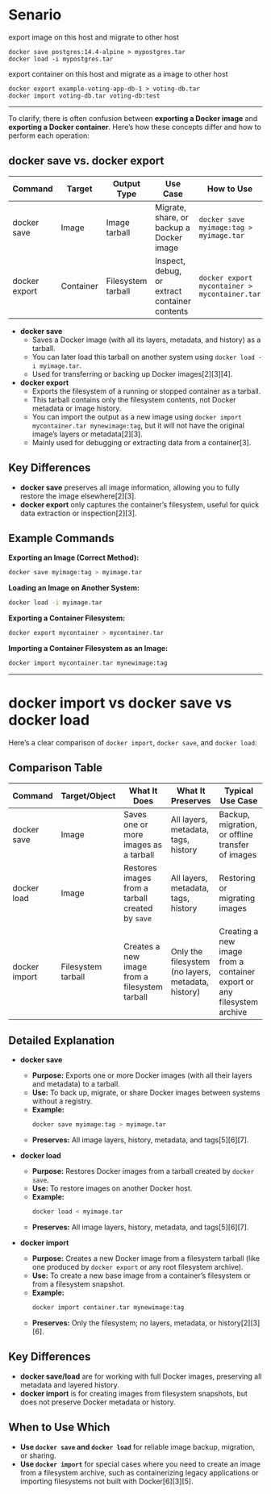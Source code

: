 # Senario
export image on this host and migrate to other host
```
docker save postgres:14.4-alpine > mypostgres.tar
docker load -i mypostgres.tar
```
export container on this host and migrate as a image to other host
```
docker export example-voting-app-db-1 > voting-db.tar
docker import voting-db.tar voting-db:test
```
------------------------------------------------------------------------------------------------
To clarify, there is often confusion between **exporting a Docker image** and **exporting a Docker container**. Here’s how these concepts differ and how to perform each operation:

## docker save vs. docker export

| Command           | Target      | Output Type             | Use Case                                      | How to Use                                  |
|-------------------|-------------|-------------------------|-----------------------------------------------|----------------------------------------------|
| docker save       | Image       | Image tarball           | Migrate, share, or backup a Docker image      | `docker save myimage:tag > myimage.tar`      |
| docker export     | Container   | Filesystem tarball      | Inspect, debug, or extract container contents | `docker export mycontainer > mycontainer.tar`|

- **docker save**  
  - Saves a Docker image (with all its layers, metadata, and history) as a tarball.
  - You can later load this tarball on another system using `docker load -i myimage.tar`.
  - Used for transferring or backing up Docker images[2][3][4].
- **docker export**  
  - Exports the filesystem of a running or stopped container as a tarball.
  - This tarball contains only the filesystem contents, not Docker metadata or image history.
  - You can import the output as a new image using `docker import mycontainer.tar mynewimage:tag`, but it will not have the original image’s layers or metadata[2][3].
  - Mainly used for debugging or extracting data from a container[3].

## Key Differences

- **docker save** preserves all image information, allowing you to fully restore the image elsewhere[2][3].
- **docker export** only captures the container’s filesystem, useful for quick data extraction or inspection[2][3].

## Example Commands

**Exporting an Image (Correct Method):**
```bash
docker save myimage:tag > myimage.tar
```
**Loading an Image on Another System:**
```bash
docker load -i myimage.tar
```

**Exporting a Container Filesystem:**
```bash
docker export mycontainer > mycontainer.tar
```
**Importing a Container Filesystem as an Image:**
```bash
docker import mycontainer.tar mynewimage:tag
```
-----------------------------------------------------------------------------------------------
# docker import vs docker save vs docker load
Here’s a clear comparison of `docker import`, `docker save`, and `docker load`:

## Comparison Table

| Command         | Target/Object      | What It Does                                      | What It Preserves         | Typical Use Case                              |
|-----------------|-------------------|---------------------------------------------------|--------------------------|------------------------------------------------|
| docker save     | Image             | Saves one or more images as a tarball             | All layers, metadata, tags, history | Backup, migration, or offline transfer of images |
| docker load     | Image             | Restores images from a tarball created by `save`   | All layers, metadata, tags, history | Restoring or migrating images                   |
| docker import   | Filesystem tarball| Creates a new image from a filesystem tarball      | Only the filesystem (no layers, metadata, history) | Creating a new image from a container export or any filesystem archive |

## Detailed Explanation

- **docker save**
  - **Purpose:** Exports one or more Docker images (with all their layers and metadata) to a tarball.
  - **Use:** To back up, migrate, or share Docker images between systems without a registry.
  - **Example:**  
    ```bash
    docker save myimage:tag > myimage.tar
    ```
  - **Preserves:** All image layers, history, metadata, and tags[5][6][7].

- **docker load**
  - **Purpose:** Restores Docker images from a tarball created by `docker save`.
  - **Use:** To restore images on another Docker host.
  - **Example:**  
    ```bash
    docker load < myimage.tar
    ```
  - **Preserves:** All image layers, history, metadata, and tags[5][6][7].

- **docker import**
  - **Purpose:** Creates a new Docker image from a filesystem tarball (like one produced by `docker export` or any root filesystem archive).
  - **Use:** To create a new base image from a container’s filesystem or from a filesystem snapshot.
  - **Example:**  
    ```bash
    docker import container.tar mynewimage:tag
    ```
  - **Preserves:** Only the filesystem; no layers, metadata, or history[2][3][6].

## Key Differences

- **docker save/load** are for working with full Docker images, preserving all metadata and layered history.
- **docker import** is for creating images from filesystem snapshots, but does not preserve Docker metadata or history.

## When to Use Which

- **Use `docker save` and `docker load`** for reliable image backup, migration, or sharing.
- **Use `docker import`** for special cases where you need to create an image from a filesystem archive, such as containerizing legacy applications or importing filesystems not built with Docker[6][3][5].


